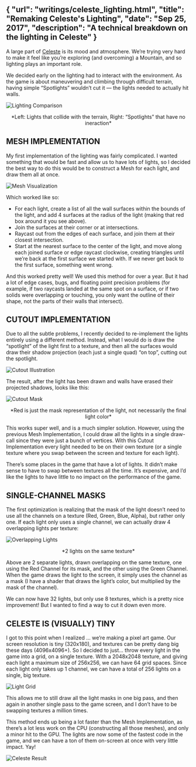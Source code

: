 {
	"url": "writings/celeste_lighting.html",
	"title": "Remaking Celeste's Lighting",
	"date": "Sep 25, 2017",
	"description": "A technical breakdown on the lighting in Celeste"
}
---
A large part of [Celeste](http://www.celestegame.com/) is its mood and atmosphere. We’re trying very hard to make it feel like you’re exploring (and overcoming) a Mountain, and so lighting plays an important role.

We decided early on the lighting had to interact with the environment. As the game is about maneuvering and climbing through difficult terrain, having simple “Spotlights” wouldn’t cut it — the lights needed to actually hit walls.

![Lighting Comparison]({{path}}/01.png)
<center>*Left: Lights that collide with the terrain, Right: “Spotlights” that have no ineraction*</center>

## MESH IMPLEMENTATION
My first implementation of the lighting was fairly complicated. I wanted something that would be fast and allow us to have lots of lights, so I decided the best way to do this would be to construct a Mesh for each light, and draw them all at once.

![Mesh Visualization]({{path}}/02.gif)

Which worked like so:

<ul>
	<li>For each light, create a list of all the wall surfaces within the bounds of the light, and add 4 surfaces at the radius of the light (making that red box around it you see above).</li>
	<li>Join the surfaces at their corner or at intersections.</li>
	<li>Raycast out from the edges of each surface, and join them at their closest intersection.</li>
	<li>Start at the nearest surface to the center of the light, and move along each joined surface or edge raycast clockwise, creating triangles until we’re back at the first surface we started with. If we never get back to the first surface, something went wrong.</li>
</ul>

And this worked pretty well! We used this method for over a year. But it had a lot of edge cases, bugs, and floating point precision problems (for example, if two raycasts landed at the same spot on a surface, or if two solids were overlapping or touching, you only want the outline of their shape, not the parts of their walls that intersect).

## CUTOUT IMPLEMENTATION
Due to all the subtle problems, I recently decided to re-implement the lights entirely using a different method. Instead, what I would do is draw the “spotlight” of the light first to a texture, and then all the surfaces would draw their shadow projection (each just a single quad) “on top”, cutting out the spotlight.

![Cutout Illustration]({{path}}/03.png)

The result, after the light has been drawn and walls have erased their projected shadows, looks like this:

![Cutout Mask]({{path}}/04.png)
<center>*Red is just the mask representation of the light, not necessarily the final light color*</center>

This works super well, and is a much simpler solution. However, using the previous Mesh Implementation, I could draw all the lights in a single draw-call since they were just a bunch of vertices. With this Cutout Implementation every light needed to be on their own texture (or a single texture where you swap between the screen and texture for each light).

There’s some places in the game that have a lot of lights. It didn’t make sense to have to swap between textures all the time. It’s expensive, and I’d like the lights to have little to no impact on the performance of the game.

## SINGLE-CHANNEL MASKS
The first optimization is realizing that the mask of the light doesn’t need to use all the channels on a texture (Red, Green, Blue, Alpha), but rather only one. If each light only uses a single channel, we can actually draw 4 overlapping lights per texture:

![Overlapping Lights]({{path}}/05.png)
<center>*2 lights on the same texture*</center>

Above are 2 separate lights, drawn overlapping on the same texture, one using the Red Channel for its mask, and the other using the Green Channel. When the game draws the light to the screen, it simply uses the channel as a mask (I have a shader that draws the light’s color, but multiplied by the mask of the channel).

We can now have 32 lights, but only use 8 textures, which is a pretty nice improvement! But I wanted to find a way to cut it down even more.

## CELESTE IS (VISUALLY) TINY
I got to this point when I realized … we’re making a pixel art game. Our screen resolution is tiny (320x180), and textures can be pretty dang big these days (4096x4096+). So I decided to just… throw every light in the game into a grid, on a single texture. With a 2048x2048 texture, and giving each light a maximum size of 256x256, we can have 64 grid spaces. Since each light only takes up 1 channel, we can have a total of 256 lights on a single, big texture.

![Light Grid]({{path}}/06.png)

This allows me to still draw all the light masks in one big pass, and then again in another single pass to the game screen, and I don’t have to be swapping textures a million times.

This method ends up being a lot faster than the Mesh Implementation, as there’s a lot less work on the CPU (constructing all those meshes), and only a minor hit to the GPU. The lights are now some of the fastest code in the game, and we can have a ton of them on-screen at once with very little impact. Yay!

![Celeste Result]({{path}}/07.gif)